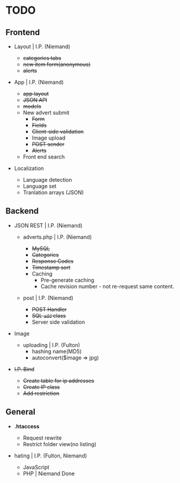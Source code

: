 # TODO

## Frontend

- Layout | I.P. (Niemand)
    + ~~categories tabs~~
    + ~~new item form(anonymous)~~
    + ~~alerts~~

- App    | I.P. (Niemand)
    + ~~app layout~~
    + ~~JSON API~~
    + ~~models~~
    + New advert submit
        * ~~Form~~
        * ~~Fields~~
        * ~~Client-side validation~~
        * Image upload
        * ~~POST sender~~
        * ~~Alerts~~
    + Front end search 

- Localization
    + Language detection
    + Language set
    + Tranlation arrays (JSON)

## Backend

 - JSON REST | I.P. (Niemand)
    - adverts.php | I.P. (Niemand)
        + ~~MySQL~~
        + ~~Categories~~
        + ~~Response Codes~~
        + ~~Timestamp sort~~
        + Caching
            * Pre-generate caching
            * Cache revision number - not re-request same content.
    
    - post        | I.P. (Niemand)
        + ~~POST Handler~~
        + ~~SQL `add` class~~
        + Server side validation

 - Image
    - uploading | I.P. (Fulton)
        - hashing name(MD5)
        - autoconvert($image => jpg)

 - ~~I.P. Bind~~
     + ~~Create table for ip addresses~~
     + ~~Create IP class~~
     + ~~Add restriction~~

## General

 - **.htaccess**
    - Request rewrite
    - Restrict folder view(no listing)

 - hating | I.P. (Fulton, Niemand)
     - JavaScript
     - PHP        | Niemand Done